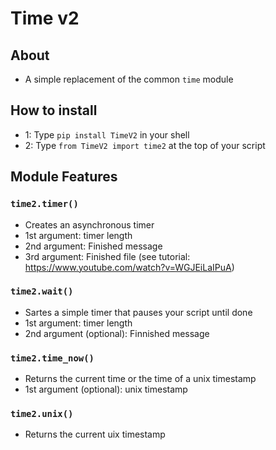 # Time v2
## About
* A simple replacement of the common `time` module
## How to install
* 1: Type `pip install TimeV2` in your shell
* 2: Type `from TimeV2 import time2` at the top of your script
## Module Features
### `time2.timer()`
* Creates an asynchronous timer
* 1st argument: timer length
* 2nd argument: Finished message
* 3rd argument: Finished file (see tutorial: https://www.youtube.com/watch?v=WGJEiLaIPuA)
### `time2.wait()`
* Sartes a simple timer that pauses your script until done
* 1st argument: timer length
* 2nd argument (optional): Finnished message
### `time2.time_now()`
* Returns the current time or the time of a unix timestamp
* 1st argument (optional): unix timestamp
### `time2.unix()`
* Returns the current uix timestamp
